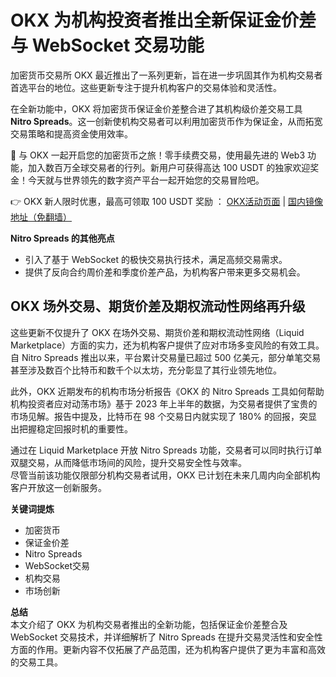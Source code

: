 # OKX 为机构投资者推出全新保证金价差与 WebSocket 交易功能

加密货币交易所 OKX 最近推出了一系列更新，旨在进一步巩固其作为机构交易者首选平台的地位。这些更新专注于提升机构客户的交易体验和灵活性。

在全新功能中，OKX 将加密货币保证金价差整合进了其机构级价差交易工具 **Nitro Spreads**。这一创新使机构交易者可以利用加密货币作为保证金，从而拓宽交易策略和提高资金使用效率。

🚀 与 OKX 一起开启您的加密货币之旅！零手续费交易，使用最先进的 Web3 功能，加入数百万全球交易者的行列。新用户可获得高达 100 USDT 的独家欢迎奖金！今天就与世界领先的数字资产平台一起开始您的交易冒险吧。

👉 OKX 新人限时优惠，最高可领取 100 USDT 奖励 ： [OKX活动页面](https://bit.ly/OKXe) | [国内镜像地址（免翻墙）](https://bit.ly/okX)

**Nitro Spreads 的其他亮点**  
- 引入了基于 WebSocket 的极快交易执行技术，满足高频交易需求。  
- 提供了反向合约周价差和季度价差产品，为机构客户带来更多交易机会。  

## OKX 场外交易、期货价差及期权流动性网络再升级

这些更新不仅提升了 OKX 在场外交易、期货价差和期权流动性网络（Liquid Marketplace）方面的实力，还为机构客户提供了应对市场多变风险的有效工具。  
自 Nitro Spreads 推出以来，平台累计交易量已超过 500 亿美元，部分单笔交易甚至涉及数百个比特币和数千个以太坊，充分彰显了其行业领先地位。

此外，OKX 近期发布的机构市场分析报告《OKX 的 Nitro Spreads 工具如何帮助机构投资者应对动荡市场》基于 2023 年上半年的数据，为交易者提供了宝贵的市场见解。报告中提及，比特币在 98 个交易日内就实现了 180% 的回报，突显出把握稳定回报时机的重要性。

通过在 Liquid Marketplace 开放 Nitro Spreads 功能，交易者可以同时执行订单双腿交易，从而降低市场间的风险，提升交易安全性与效率。  
尽管当前该功能仅限部分机构交易者试用，OKX 已计划在未来几周内向全部机构客户开放这一创新服务。

**关键词提炼**  
- 加密货币  
- 保证金价差  
- Nitro Spreads  
- WebSocket交易  
- 机构交易  
- 市场创新  

**总结**  
本文介绍了 OKX 为机构交易者推出的全新功能，包括保证金价差整合及 WebSocket 交易技术，并详细解析了 Nitro Spreads 在提升交易灵活性和安全性方面的作用。更新内容不仅拓展了产品范围，还为机构客户提供了更为丰富和高效的交易工具。